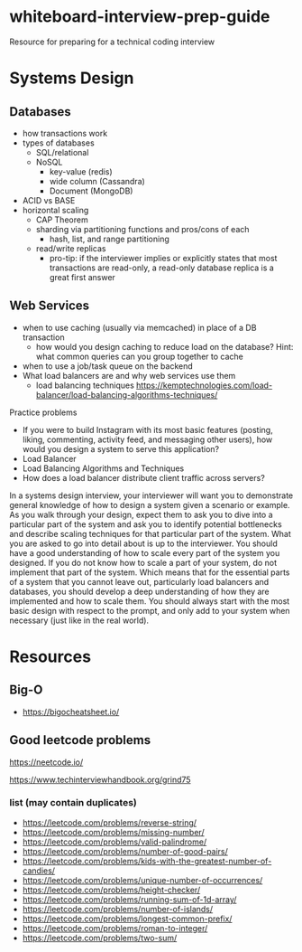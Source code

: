 # whiteboard-interview-prep-guide
Resource for preparing for a technical coding interview

# Systems Design
## Databases
- how transactions work
- types of databases
  - SQL/relational
  - NoSQL
    - key-value (redis)
    - wide column (Cassandra)
    - Document (MongoDB)
- ACID vs BASE
- horizontal scaling
  - CAP Theorem
  - sharding via partitioning functions and pros/cons of each
    - hash, list, and range partitioning
  - read/write replicas
    - pro-tip: if the interviewer implies or explicitly states that most transactions are read-only, a read-only database replica is a great first answer

## Web Services
- when to use caching (usually via memcached) in place of a DB transaction
  - how would you design caching to reduce load on the database? Hint: what common queries can you group together to cache
- when to use a job/task queue on the backend
- What load balancers are and why web services use them
  - load balancing techniques https://kemptechnologies.com/load-balancer/load-balancing-algorithms-techniques/

Practice problems
- If you were to build Instagram with its most basic features (posting, liking, commenting, activity feed, and messaging other users), how would you design a system to serve this application?
- Load Balancer
- Load Balancing Algorithms and Techniques
- How does a load balancer distribute client traffic across servers?


In a systems design interview, your interviewer will want you to demonstrate general knowledge of how to design a system given a scenario or example. As you walk through your design, expect them to ask you to dive into a particular part of the system and ask you to identify potential bottlenecks and describe scaling techniques for that particular part of the system. What you are asked to go into detail about is up to the interviewer. You should have a good understanding of how to scale every part of the system you designed. If you do not know how to scale a part of your system, do not implement that part of the system. Which means that for the essential parts of a system that you cannot leave out, particularly load balancers and databases, you should develop a deep understanding of how they are implemented and how to scale them. You should always start with the most basic design with respect to the prompt, and only add to your system when necessary (just like in the real world).



# Resources

## Big-O
- https://bigocheatsheet.io/


## Good leetcode problems
https://neetcode.io/

https://www.techinterviewhandbook.org/grind75

### list (may contain duplicates)
- https://leetcode.com/problems/reverse-string/
- https://leetcode.com/problems/missing-number/
- https://leetcode.com/problems/valid-palindrome/
- https://leetcode.com/problems/number-of-good-pairs/
- https://leetcode.com/problems/kids-with-the-greatest-number-of-candies/
- https://leetcode.com/problems/unique-number-of-occurrences/
- https://leetcode.com/problems/height-checker/
- https://leetcode.com/problems/running-sum-of-1d-array/
- https://leetcode.com/problems/number-of-islands/
- https://leetcode.com/problems/longest-common-prefix/
- https://leetcode.com/problems/roman-to-integer/
- https://leetcode.com/problems/two-sum/
